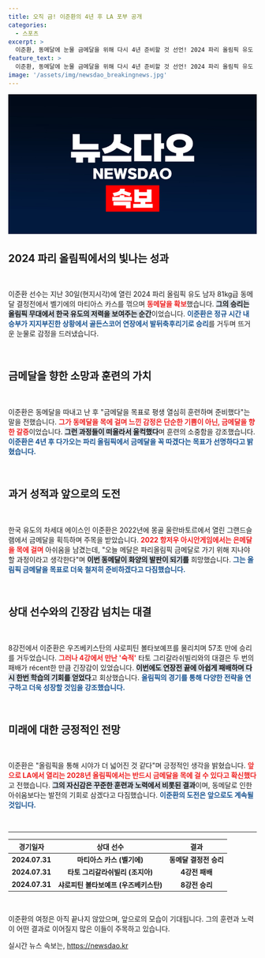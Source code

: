 ```yaml
---
title: 오직 금! 이준환의 4년 후 LA 포부 공개
categories:
  - 스포츠
excerpt: >
  이준환, 동메달에 눈물 금메달을 위해 다시 4년 준비할 것 선언! 2024 파리 올림픽 유도 남자 81kg급에서 마티아스 카스를 꺾고의 기쁨 속에 금메달에 대한 강한 의지를 드러냈다.
feature_text: >
  이준환, 동메달에 눈물 금메달을 위해 다시 4년 준비할 것 선언! 2024 파리 올림픽 유도 남자 81kg급에서 마티아스 카스를 꺾고의 기쁨 속에 금메달에 대한 강한 의지를 드러냈다.
image: '/assets/img/newsdao_breakingnews.jpg'
---
```


<p><img src="/assets/img/newsdao_breakingnews.jpg" alt="ontimetimes 속보" /></p>

<h2 data-ke-size="size26">2024 파리 올림픽에서의 빛나는 성과</h2>

<p data-ke-size="size16">&nbsp;</p>

<p>이준환 선수는 지난 30일(현지시각)에 열린 2024 파리 올림픽 유도 남자 81kg급 동메달 결정전에서 벨기에의 마티아스 카스를 꺾으며 <b><span style="color: #ee2323;">동메달을 확보</span></b>했습니다. <b><span style="background-color: #21538527;">그의 승리는 올림픽 무대에서 한국 유도의 저력을 보여주는 순간</span></b>이었습니다. <b><span style="color: #1a5490;">이준환은 정규 시간 내 승부가 지지부진한 상황에서 골든스코어 연장에서 발뒤축후리기로 승리</span></b>를 거두며 뜨거운 눈물로 감정을 드러냈습니다.</p>

<p data-ke-size="size16">&nbsp;</p>

<h2 data-ke-size="size26">금메달을 향한 소망과 훈련의 가치</h2>

<p data-ke-size="size16">&nbsp;</p>

<p>이준환은 동메달을 따내고 난 후 "금메달을 목표로 평생 열심히 훈련하며 준비했다"는 말을 전했습니다. <b><span style="color: #ee2323;">그가 동메달을 목에 걸며 느낀 감정은 단순한 기쁨이 아닌, 금메달을 향한 갈증</span></b>이었습니다. <b><span style="background-color: #21538527;">그런 과정들이 떠올라서 울컥했다</span></b>며 훈련의 소중함을 강조했습니다. <b><span style="color: #1a5490;">이준환은 4년 후 다가오는 파리 올림픽에서 금메달을 꼭 따겠다는 목표가 선명하다고 밝혔습니다.</span></b></p>

<p data-ke-size="size16">&nbsp;</p>

<h2 data-ke-size="size26">과거 성적과 앞으로의 도전</h2>

<p data-ke-size="size16">&nbsp;</p>

<p>한국 유도의 차세대 에이스인 이준환은 2022년에 몽골 울란바토르에서 열린 그랜드슬램에서 금메달을 획득하며 주목을 받았습니다. <b><span style="color: #ee2323;">2022 항저우 아시안게임에서는 은메달을 목에 걸며</span></b> 아쉬움을 남겼는데, "오늘 메달은 파리올림픽 금메달로 가기 위해 지나야 할 과정이라고 생각한다"며 <b><span style="background-color: #21538527;">이번 동메달이 화양의 발판이 되기를</span></b> 희망했습니다. <b><span style="color: #1a5490;">그는 올림픽 금메달을 목표로 더욱 철저히 준비하겠다고 다짐했습니다.</span></b></p>

<p data-ke-size="size16">&nbsp;</p>

<h2 data-ke-size="size26">상대 선수와의 긴장감 넘치는 대결</h2>

<p data-ke-size="size16">&nbsp;</p>

<p>8강전에서 이준환은 우즈베키스탄의 샤로피틴 볼타보예프를 물리치며 57초 만에 승리를 거두었습니다. <b><span style="color: #ee2323;">그러나 4강에서 만난 '숙적'</span></b> 타토 그리갈라쉬빌리와의 대결은 두 번의 패배가 récent한 만큼 긴장감이 있었습니다. <b><span style="background-color: #21538527;">이번에도 연장전 끝에 아쉽게 패배하며 다시 한번 학습의 기회를 얻었다</span></b>고 회상했습니다. <b><span style="color: #1a5490;">올림픽의 경기를 통해 다양한 전략을 연구하고 더욱 성장할 것임을 강조했습니다.</span></b></p>

<p data-ke-size="size16">&nbsp;</p>

<h2 data-ke-size="size26">미래에 대한 긍정적인 전망</h2>

<p data-ke-size="size16">&nbsp;</p>

<p>이준환은 "올림픽을 통해 시야가 더 넓어진 것 같다"며 긍정적인 생각을 밝혔습니다. <b><span style="color: #ee2323;">앞으로 LA에서 열리는 2028년 올림픽에서는 반드시 금메달을 목에 걸 수 있다고 확신했다</span></b>고 전했습니다. <b><span style="background-color: #21538527;">그의 자신감은 꾸준한 훈련과 노력에서 비롯된 결과</span></b>이며, 동메달로 인한 아쉬움보다는 발전의 기회로 삼겠다고 다짐했습니다. <b><span style="color: #1a5490;">이준환의 도전은 앞으로도 계속될 것입니다.</span></b></p>

<p data-ke-size="size16">&nbsp;</p>

<hr>

<table>
  <thead>
    <tr>
      <th style="text-align: center;"><b>경기일자</b></th>
      <th style="text-align: center;"><b>상대 선수</b></th>
      <th style="text-align: center;"><b>결과</b></th>
    </tr>
  </thead>
  <tbody>
    <tr>
      <td style="text-align: center; height: 17px;"><b>2024.07.31</b></td>
      <td style="text-align: center; height: 17px;"><b>마티아스 카스 (벨기에)</b></td>
      <td style="text-align: center; height: 17px;"><b>동메달 결정전 승리</b></td>
    </tr>
    <tr>
      <td style="text-align: center; height: 17px;"><b>2024.07.31</b></td>
      <td style="text-align: center; height: 17px;"><b>타토 그리갈라쉬빌리 (조지아)</b></td>
      <td style="text-align: center; height: 17px;"><b>4강전 패배</b></td>
    </tr>
    <tr>
      <td style="text-align: center; height: 17px;"><b>2024.07.31</b></td>
      <td style="text-align: center; height: 17px;"><b>샤로피틴 볼타보예프 (우즈베키스탄)</b></td>
      <td style="text-align: center; height: 17px;"><b>8강전 승리</b></td>
    </tr>
  </tbody>
</table> 

<p data-ke-size="size16">&nbsp;</p>

<p>이준환의 여정은 아직 끝나지 않았으며, 앞으로의 모습이 기대됩니다. 그의 훈련과 노력이 어떤 결과로 이어질지 많은 이들이 주목하고 있습니다.</p>
실시간 뉴스 속보는, <a href="https://newsdao.kr" rel="dofollow">https://newsdao.kr</a>


